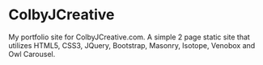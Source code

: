 # ColbyJCreative
My portfolio site for ColbyJCreative.com. A simple 2 page static site that utilizes HTML5, CSS3, JQuery, Bootstrap, Masonry, Isotope, Venobox and Owl Carousel.
